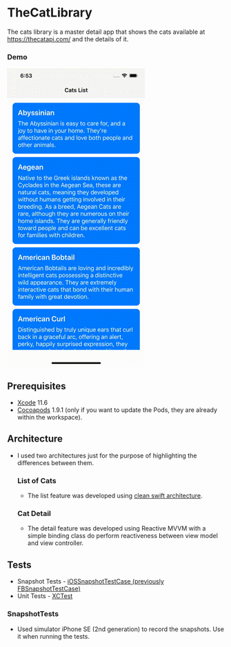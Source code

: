 # TheCatLibrary
The cats library is a master detail app that shows the cats available at https://thecatapi.com/ and the details of it.

### Demo
![Alt Text](/AppPresentation.gif)

## Prerequisites
* [Xcode](https://developer.apple.com/xcode/) 11.6
* [Cocoapods](https://cocoapods.org) 1.9.1 (only if you want to update the Pods, they are already within the workspace).

## Architecture
* I used two architectures just for the purpose of highlighting the differences between them.
    ### List of Cats
    * The list feature was developed using [clean swift architecture](https://clean-swift.com/).
    ### Cat Detail
    *  The detail feature was developed using Reactive MVVM with a simple binding class do perform reactiveness between view model and view controller.

## Tests
* Snapshot Tests - [iOSSnapshotTestCase (previously FBSnapshotTestCase)](https://github.com/uber/ios-snapshot-test-case)
* Unit Tests - [XCTest](https://developer.apple.com/documentation/xctest)
### SnapshotTests
* Used simulator iPhone SE (2nd generation) to record the snapshots. Use it when running the tests.

